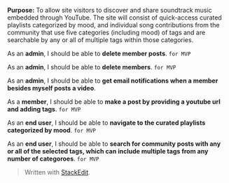 **Purpose:** To allow site visitors to discover and share soundtrack music embedded through YouTube.  The site will consist of quick-access curated playlists categorized by mood, and individual song contributions from the community that use five categories (including mood) of tags and are searchable by any or all of multiple tags within those categories.

As an **admin**, I should be able to **delete member posts**. `for MVP`

As an **admin**, I should be able to **delete members**. `for MVP`

As an **admin**, I should be able to **get email notifications when a member besides myself posts a video**.

As a **member**, I should be able to **make a post by providing a youtube url and adding tags**. `for MVP`

As an **end user**, I should be able to **navigate to the curated playlists categorized by mood**. `for MVP`

As an **end user**, I should be able to **search for community posts with any or all of the selected tags, which can include multiple tags from any number of categoroes**. `for MVP` 



> Written with [StackEdit](http://benweet.github.io/stackedit/).